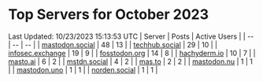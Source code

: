 # Top Servers for October 2023
Last Updated: 10/23/2023 15:13:53 UTC
| Server | Posts | Active Users |
| -- | -- | -- |
| [mastodon.social](https://mastodon.social/tags/PowerShell) | 48 | 13 |
| [techhub.social](https://techhub.social/tags/PowerShell) | 29 | 10 |
| [infosec.exchange](https://infosec.exchange/tags/PowerShell) | 19 | 9 |
| [fosstodon.org](https://fosstodon.org/tags/PowerShell) | 14 | 8 |
| [hachyderm.io](https://hachyderm.io/tags/PowerShell) | 10 | 7 |
| [masto.ai](https://masto.ai/tags/PowerShell) | 6 | 2 |
| [mstdn.social](https://mstdn.social/tags/PowerShell) | 4 | 2 |
| [mas.to](https://mas.to/tags/PowerShell) | 2 | 2 |
| [mastodon.nu](https://mastodon.nu/tags/PowerShell) | 1 | 1 |
| [mastodon.uno](https://mastodon.uno/tags/PowerShell) | 1 | 1 |
| [norden.social](https://norden.social/tags/PowerShell) | 1 | 1 |
